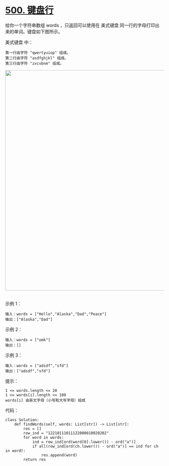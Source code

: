 # [500. 键盘行](https://leetcode.cn/problems/keyboard-row/)

给你一个字符串数组 words ，只返回可以使用在 美式键盘 同一行的字母打印出来的单词。键盘如下图所示。

美式键盘 中：
```
第一行由字符 "qwertyuiop" 组成。
第二行由字符 "asdfghjkl" 组成。
第三行由字符 "zxcvbnm" 组成。
```
<img src="https://assets.leetcode-cn.com/aliyun-lc-upload/uploads/2018/10/12/keyboard.png" width="700" />
 

示例 1：
```
输入：words = ["Hello","Alaska","Dad","Peace"]
输出：["Alaska","Dad"]
```
示例 2：
```
输入：words = ["omk"]
输出：[]
```
示例 3：
```
输入：words = ["adsdf","sfd"]
输出：["adsdf","sfd"]
```

提示：
```
1 <= words.length <= 20
1 <= words[i].length <= 100
words[i] 由英文字母（小写和大写字母）组成
```

代码：
```python3
class Solution:
    def findWords(self, words: List[str]) -> List[str]:
        res = []
        row_ind = "12210111011122000010020202"
        for word in words:
            ind = row_ind[ord(word[0].lower()) - ord("a")]
            if all(row_ind[ord(ch.lower()) - ord("a")] == ind for ch in word):
                res.append(word)
        return res
```